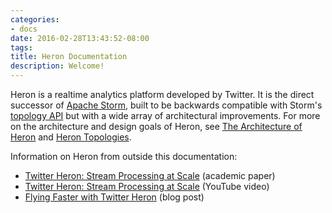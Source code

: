 ```yaml
---
categories:
- docs
date: 2016-02-28T13:43:52-08:00
tags:
title: Heron Documentation
description: Welcome!
---
```


Heron is a realtime analytics platform developed by Twitter. It is the direct
successor of [Apache Storm](http://storm.apache.org), built to be backwards
compatible with Storm's [topology API](http://storm.apache.org/tutorial.html)
but with a wide array of architectural improvements. For more on the
architecture and design goals of Heron, see [The Architecture of
Heron](concepts/architecture) and [Heron Topologies](concepts/topologies).

Information on Heron from outside this documentation:

* [Twitter Heron: Stream Processing at
  Scale](http://dl.acm.org/citation.cfm?id=2742788) (academic paper)
* [Twitter Heron: Stream Processing at
  Scale](https://www.youtube.com/watch?v=pUaFOuGgmco) (YouTube video)
* [Flying Faster with Twitter
  Heron](https://blog.twitter.com/2015/flying-faster-with-twitter-heron) (blog
  post)
